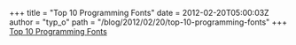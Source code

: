 +++
title = "Top 10 Programming Fonts"
date = 2012-02-20T05:00:03Z
author = "typ_o"
path = "/blog/2012/02/20/top-10-programming-fonts"
+++
[Top 10 Programming
Fonts](https://hivelogic.com/articles/top-10-programming-fonts/)
